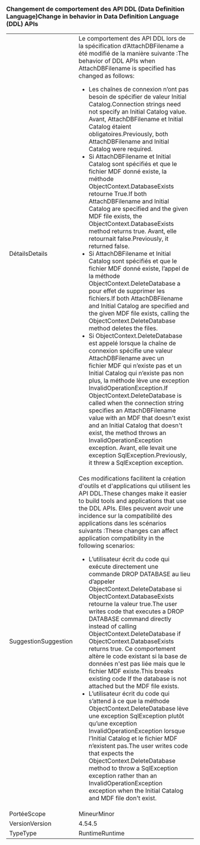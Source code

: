### <a name="change-in-behavior-in-data-definition-language-ddl-apis"></a><span data-ttu-id="eaf0f-101">Changement de comportement des API DDL (Data Definition Language)</span><span class="sxs-lookup"><span data-stu-id="eaf0f-101">Change in behavior in Data Definition Language (DDL) APIs</span></span>

|   |   |
|---|---|
|<span data-ttu-id="eaf0f-102">Détails</span><span class="sxs-lookup"><span data-stu-id="eaf0f-102">Details</span></span>|<span data-ttu-id="eaf0f-103">Le comportement des API DDL lors de la spécification d’AttachDBFilename a été modifié de la manière suivante :</span><span class="sxs-lookup"><span data-stu-id="eaf0f-103">The behavior of DDL APIs when AttachDBFilename is specified has changed as follows:</span></span><ul><li><span data-ttu-id="eaf0f-104">Les chaînes de connexion n’ont pas besoin de spécifier de valeur Initial Catalog.</span><span class="sxs-lookup"><span data-stu-id="eaf0f-104">Connection strings need not specify an Initial Catalog value.</span></span> <span data-ttu-id="eaf0f-105">Avant, AttachDBFilename et Initial Catalog étaient obligatoires.</span><span class="sxs-lookup"><span data-stu-id="eaf0f-105">Previously, both AttachDBFilename and Initial Catalog were required.</span></span></li><li><span data-ttu-id="eaf0f-106">Si AttachDBFilename et Initial Catalog sont spécifiés et que le fichier MDF donné existe, la méthode ObjectContext.DatabaseExists retourne True.</span><span class="sxs-lookup"><span data-stu-id="eaf0f-106">If both AttachDBFilename and Initial Catalog are specified and the given MDF file exists, the ObjectContext.DatabaseExists method returns true.</span></span> <span data-ttu-id="eaf0f-107">Avant, elle retournait false.</span><span class="sxs-lookup"><span data-stu-id="eaf0f-107">Previously, it returned false.</span></span></li><li><span data-ttu-id="eaf0f-108">Si AttachDBFilename et Initial Catalog sont spécifiés et que le fichier MDF donné existe, l’appel de la méthode ObjectContext.DeleteDatabase a pour effet de supprimer les fichiers.</span><span class="sxs-lookup"><span data-stu-id="eaf0f-108">If both AttachDBFilename and Initial Catalog are specified and the given MDF file exists, calling the ObjectContext.DeleteDatabase method deletes the files.</span></span></li><li><span data-ttu-id="eaf0f-109">Si ObjectContext.DeleteDatabase est appelé lorsque la chaîne de connexion spécifie une valeur AttachDBFilename avec un fichier MDF qui n’existe pas et un Initial Catalog qui n’existe pas non plus, la méthode lève une exception InvalidOperationException.</span><span class="sxs-lookup"><span data-stu-id="eaf0f-109">If ObjectContext.DeleteDatabase is called when the connection string specifies an AttachDBFilename value with an MDF that doesn't exist and an Initial Catalog that doesn't exist, the method throws an InvalidOperationException exception.</span></span> <span data-ttu-id="eaf0f-110">Avant, elle levait une exception SqlException.</span><span class="sxs-lookup"><span data-stu-id="eaf0f-110">Previously, it threw a SqlException exception.</span></span></li></ul>|
|<span data-ttu-id="eaf0f-111">Suggestion</span><span class="sxs-lookup"><span data-stu-id="eaf0f-111">Suggestion</span></span>|<span data-ttu-id="eaf0f-112">Ces modifications facilitent la création d'outils et d'applications qui utilisent les API DDL.</span><span class="sxs-lookup"><span data-stu-id="eaf0f-112">These changes make it easier to build tools and applications that use the DDL APIs.</span></span> <span data-ttu-id="eaf0f-113">Elles peuvent avoir une incidence sur la compatibilité des applications dans les scénarios suivants :</span><span class="sxs-lookup"><span data-stu-id="eaf0f-113">These changes can affect application compatibility in the following scenarios:</span></span><ul><li><span data-ttu-id="eaf0f-114">L’utilisateur écrit du code qui exécute directement une commande DROP DATABASE au lieu d’appeler ObjectContext.DeleteDatabase si ObjectContext.DatabaseExists retourne la valeur true.</span><span class="sxs-lookup"><span data-stu-id="eaf0f-114">The user writes code that executes a DROP DATABASE command directly instead of calling ObjectContext.DeleteDatabase if ObjectContext.DatabaseExists returns true.</span></span> <span data-ttu-id="eaf0f-115">Ce comportement altère le code existant si la base de données n'est pas liée mais que le fichier MDF existe.</span><span class="sxs-lookup"><span data-stu-id="eaf0f-115">This breaks existing code If the database is not attached but the MDF file exists.</span></span></li><li><span data-ttu-id="eaf0f-116">L’utilisateur écrit du code qui s’attend à ce que la méthode ObjectContext.DeleteDatabase lève une exception SqlException plutôt qu’une exception InvalidOperationException lorsque l’Initial Catalog et le fichier MDF n’existent pas.</span><span class="sxs-lookup"><span data-stu-id="eaf0f-116">The user writes code that expects the ObjectContext.DeleteDatabase method to throw a SqlException exception rather than an InvalidOperationException exception when the Initial Catalog and MDF file don't exist.</span></span></li></ul>|
|<span data-ttu-id="eaf0f-117">Portée</span><span class="sxs-lookup"><span data-stu-id="eaf0f-117">Scope</span></span>|<span data-ttu-id="eaf0f-118">Mineur</span><span class="sxs-lookup"><span data-stu-id="eaf0f-118">Minor</span></span>|
|<span data-ttu-id="eaf0f-119">Version</span><span class="sxs-lookup"><span data-stu-id="eaf0f-119">Version</span></span>|<span data-ttu-id="eaf0f-120">4.5</span><span class="sxs-lookup"><span data-stu-id="eaf0f-120">4.5</span></span>|
|<span data-ttu-id="eaf0f-121">Type</span><span class="sxs-lookup"><span data-stu-id="eaf0f-121">Type</span></span>|<span data-ttu-id="eaf0f-122">Runtime</span><span class="sxs-lookup"><span data-stu-id="eaf0f-122">Runtime</span></span>|

